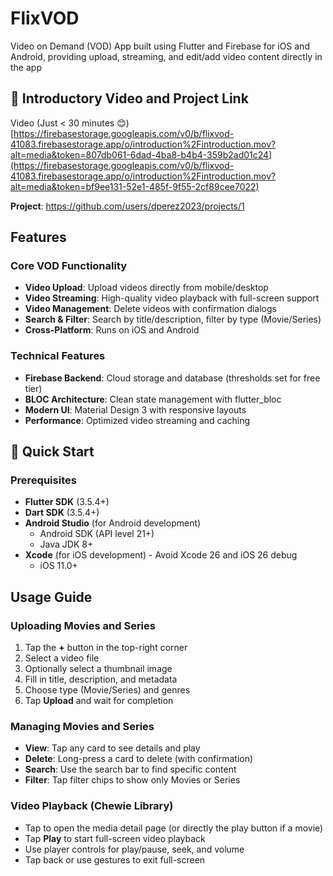 # FlixVOD

Video on Demand (VOD) App built using Flutter and Firebase for iOS and Android, providing upload, streaming, and edit/add video content directly in the app

## 🚀 Introductory Video and Project Link
Video (Just < 30 minutes 😊) [https://firebasestorage.googleapis.com/v0/b/flixvod-41083.firebasestorage.app/o/introduction%2Fintroduction.mov?alt=media&token=807db061-6dad-4ba8-b4b4-359b2ad01c24](https://firebasestorage.googleapis.com/v0/b/flixvod-41083.firebasestorage.app/o/introduction%2Fintroduction.mov?alt=media&token=bf9ee131-52e1-485f-9f55-2cf89cee7022)

**Project**: https://github.com/users/dperez2023/projects/1

## Features

### Core VOD Functionality
- **Video Upload**: Upload videos directly from mobile/desktop
- **Video Streaming**: High-quality video playback with full-screen support
- **Video Management**: Delete videos with confirmation dialogs
- **Search & Filter**: Search by title/description, filter by type (Movie/Series)
- **Cross-Platform**: Runs on iOS and Android

### Technical Features
- **Firebase Backend**: Cloud storage and database (thresholds set for free tier)
- **BLOC Architecture**: Clean state management with flutter_bloc
- **Modern UI**: Material Design 3 with responsive layouts
- **Performance**: Optimized video streaming and caching

## 🚀 Quick Start

### Prerequisites
- **Flutter SDK** (3.5.4+)
- **Dart SDK** (3.5.4+)
- **Android Studio** (for Android development)
  - Android SDK (API level 21+)
  - Java JDK 8+
- **Xcode** (for iOS development) - Avoid Xcode 26 and iOS 26 debug
  - iOS 11.0+

## Usage Guide

### Uploading Movies and Series
1. Tap the **+** button in the top-right corner
2. Select a video file
3. Optionally select a thumbnail image
4. Fill in title, description, and metadata
5. Choose type (Movie/Series) and genres
6. Tap **Upload** and wait for completion

### Managing Movies and Series
- **View**: Tap any card to see details and play
- **Delete**: Long-press a card to delete (with confirmation)
- **Search**: Use the search bar to find specific content
- **Filter**: Tap filter chips to show only Movies or Series

### Video Playback (Chewie Library)
- Tap to open the media detail page (or directly the play button if a movie)
- Tap **Play** to start full-screen video playback
- Use player controls for play/pause, seek, and volume
- Tap back or use gestures to exit full-screen
